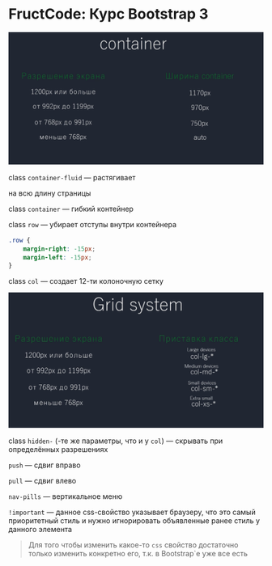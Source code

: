 # FructCode: Курс Bootstrap 3

![](screenshots/Untitled.png)

class `container-fluid` — растягивает <div> на всю длину страницы

class `container` — гибкий контейнер

class `row` — убирает отступы внутри контейнера

```css
.row {
    margin-right: -15px;
    margin-left: -15px;
}
```

class `col` — создает 12-ти колоночную сетку

![](screenshots/Untitled%201.png)

class `hidden-` (-те же параметры, что и у `col`) — скрывать при определённых разрешениях

`push` — сдвиг вправо

`pull` — сдвиг влево

`nav-pills` — вертикальное меню

`!important` — данное css-свойство указывает браузеру, что это самый приоритетный стиль и нужно игнорировать объявленные ранее стиль у данного элемента

> Для того чтобы изменить какое-то `css` свойство достаточно только изменить конкретно его, т.к. в Bootstrap`е уже все есть